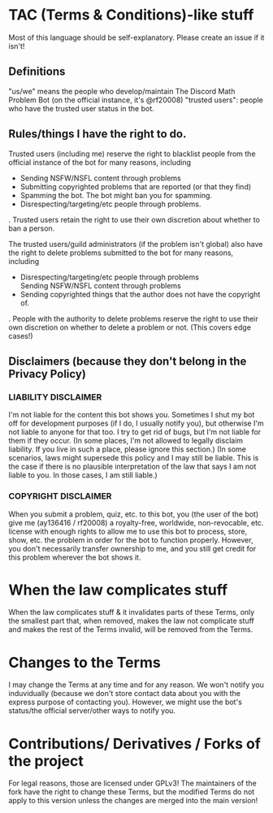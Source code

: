 # TAC (Terms & Conditions)-like stuff

Most of this language should be self-explanatory. Please create an issue if it isn't!

## Definitions
"us/we" means the people who develop/maintain The Discord Math Problem Bot (on the official instance, it's @rf20008)
"trusted users": people who have the trusted user status in the bot.

## Rules/things I have the right to do.

Trusted users (including me) reserve the right to blacklist people from the official instance of the bot for many reasons, including <ul>
<li> Sending NSFW/NSFL content through problems </li>
<li> Submitting copyrighted problems that are reported (or that they find)</li>
<li> Spamming the bot. The bot might ban you for spamming.</li>
<li> Disrespecting/targeting/etc people through problems.</li></ul>. Trusted users retain the right to use their own discretion about whether to ban a person.

The trusted users/guild administrators (if the problem isn't global) also have the right to delete problems submitted to the bot for many reasons, including <ul>
<li> Disrespecting/targeting/etc people through problems</li>
</li> Sending NSFW/NSFL content through problems</li>
<li> Sending copyrighted things that the author does not have the copyright of.</li>
</ul>. People with the authority to delete problems reserve the right to use their own discretion on whether to delete a problem or not. (This covers edge cases!)

## Disclaimers (because they don't belong in the Privacy Policy)
### LIABILITY DISCLAIMER

I'm not liable for the content this bot shows you. Sometimes I shut my bot off for development purposes (if I do, I usually notify you), but otherwise I'm not liable to anyone for that too. I try to get rid of bugs, but I'm not liable for them if they occur.
(In some places, I'm not allowed to legally disclaim liability. If you live in such a place, please ignore this section.)
(In some scenarios, laws might supersede this policy and I may still be liable. This is the case if there is no plausible interpretation of the law that says I am not liable to you. In those cases, I am still liable.)



### COPYRIGHT DISCLAIMER

When you submit a problem, quiz, etc. to this bot, you (the user of the bot) give me (ay136416 / rf20008) a royalty-free, worldwide, non-revocable, etc. license with enough rights to allow me to use this bot to process, store, show, etc. the problem in order for the bot to function properly. However, you don't necessarily transfer ownership to me, and you still get credit for this problem wherever the bot shows it.

# When the law complicates stuff

When the law complicates stuff & it invalidates parts of these Terms, only the smallest part that, when removed, makes the law not complicate stuff and makes the rest of the Terms invalid, will be removed from the Terms.

# Changes to the Terms

I may change the Terms at any time and for any reason. We won't notify you induvidually (because we don't store contact data about you with the express purpose of contacting you). However, we might use the bot's status/the official server/other ways to notify you. 

# Contributions/ Derivatives / Forks of the project

For legal reasons, those are licensed under GPLv3! The maintainers of the fork have the right to change these Terms, but the modified Terms do not apply to this version unless the changes are merged into the main version!


